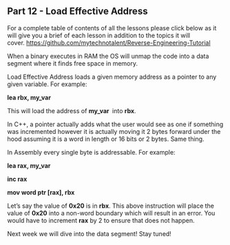 ## Part 12 - Load Effective Address

For a complete table of contents of all the lessons please click below as it will give you a brief of each lesson in addition to the topics it will cover.&nbsp;https://github.com/mytechnotalent/Reverse-Engineering-Tutorial

When a binary executes in RAM the OS will unmap the code into a data segment where it finds free space in memory.&nbsp;

Load Effective Address loads a given memory address as a pointer to any given variable.&nbsp;For example:

__lea rbx, my\_var__

This will load the address of __my\_var&nbsp;__ into __rbx__.&nbsp;

In C++, a pointer actually adds what the user would see as one if something was incremented however it is actually moving it 2 bytes forward under the hood assuming it is a word in length or 16 bits or 2 bytes.&nbsp;Same thing.

In Assembly every single byte is addressable.&nbsp;For example:

__lea rax, my\_var__

__inc rax__

__mov word ptr \[rax\], rbx__

Let’s say the value of __0x20__ is in __rbx__.&nbsp;This above instruction will place the value of __0x20__ into a non-word boundary which will result in an error.&nbsp;You would have to increment __rax__ by 2 to ensure that does not happen.

Next week we will dive into the data segment! Stay tuned!